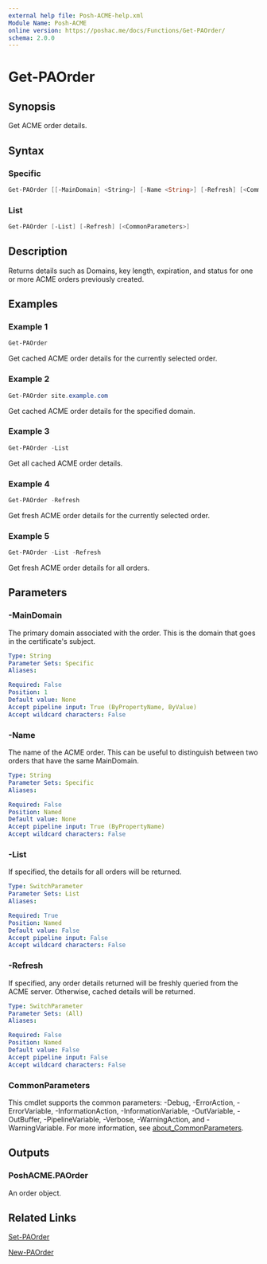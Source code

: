 ```yaml
---
external help file: Posh-ACME-help.xml
Module Name: Posh-ACME
online version: https://poshac.me/docs/Functions/Get-PAOrder/
schema: 2.0.0
---
```


# Get-PAOrder

## Synopsis

Get ACME order details.

## Syntax

### Specific

```powershell
Get-PAOrder [[-MainDomain] <String>] [-Name <String>] [-Refresh] [<CommonParameters>]
```

### List

```powershell
Get-PAOrder [-List] [-Refresh] [<CommonParameters>]
```

## Description

Returns details such as Domains, key length, expiration, and status for one or more ACME orders previously created.

## Examples

### Example 1

```powershell
Get-PAOrder
```

Get cached ACME order details for the currently selected order.

### Example 2

```powershell
Get-PAOrder site.example.com
```

Get cached ACME order details for the specified domain.

### Example 3

```powershell
Get-PAOrder -List
```

Get all cached ACME order details.

### Example 4

```powershell
Get-PAOrder -Refresh
```

Get fresh ACME order details for the currently selected order.

### Example 5

```powershell
Get-PAOrder -List -Refresh
```

Get fresh ACME order details for all orders.

## Parameters

### -MainDomain
The primary domain associated with the order.
This is the domain that goes in the certificate's subject.

```yaml
Type: String
Parameter Sets: Specific
Aliases:

Required: False
Position: 1
Default value: None
Accept pipeline input: True (ByPropertyName, ByValue)
Accept wildcard characters: False
```

### -Name
The name of the ACME order.
This can be useful to distinguish between two orders that have the same MainDomain.

```yaml
Type: String
Parameter Sets: Specific
Aliases:

Required: False
Position: Named
Default value: None
Accept pipeline input: True (ByPropertyName)
Accept wildcard characters: False
```

### -List
If specified, the details for all orders will be returned.

```yaml
Type: SwitchParameter
Parameter Sets: List
Aliases:

Required: True
Position: Named
Default value: False
Accept pipeline input: False
Accept wildcard characters: False
```

### -Refresh
If specified, any order details returned will be freshly queried from the ACME server.
Otherwise, cached details will be returned.

```yaml
Type: SwitchParameter
Parameter Sets: (All)
Aliases:

Required: False
Position: Named
Default value: False
Accept pipeline input: False
Accept wildcard characters: False
```

### CommonParameters

This cmdlet supports the common parameters: -Debug, -ErrorAction, -ErrorVariable, -InformationAction, -InformationVariable, -OutVariable, -OutBuffer, -PipelineVariable, -Verbose, -WarningAction, and -WarningVariable. For more information, see [about_CommonParameters](http://go.microsoft.com/fwlink/?LinkID=113216).

## Outputs

### PoshACME.PAOrder
An order object.

## Related Links

[Set-PAOrder](Set-PAOrder.md)

[New-PAOrder](New-PAOrder.md)
